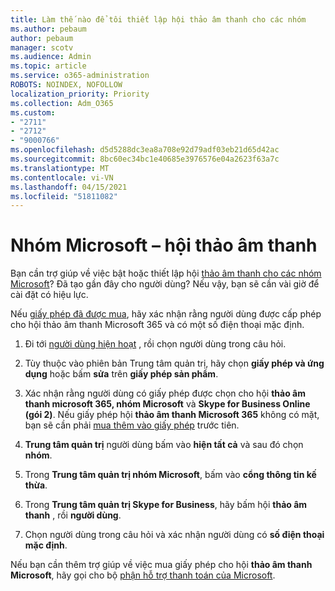 ```yaml
---
title: Làm thế nào để tôi thiết lập hội thảo âm thanh cho các nhóm
ms.author: pebaum
author: pebaum
manager: scotv
ms.audience: Admin
ms.topic: article
ms.service: o365-administration
ROBOTS: NOINDEX, NOFOLLOW
localization_priority: Priority
ms.collection: Adm_O365
ms.custom:
- "2711"
- "2712"
- "9000766"
ms.openlocfilehash: d5d5288dc3ea8a708e92d79adf03eb21d65d42ac
ms.sourcegitcommit: 8bc60ec34bc1e40685e3976576e04a2623f63a7c
ms.translationtype: MT
ms.contentlocale: vi-VN
ms.lasthandoff: 04/15/2021
ms.locfileid: "51811082"
---
```

# <a name="microsoft-teams--audio-conferencing"></a>Nhóm Microsoft – hội thảo âm thanh

Bạn cần trợ giúp về việc bật hoặc thiết lập hội [thảo âm thanh cho các nhóm Microsoft](https://docs.microsoft.com/microsoftteams/set-up-audio-conferencing-in-teams)?  Đã tạo gần đây cho người dùng? Nếu vậy, bạn sẽ cần vài giờ để cài đặt có hiệu lực.

Nếu [giấy phép đã được mua](https://docs.microsoft.com/microsoftteams/set-up-audio-conferencing-in-teams#step-2-get-and-assign-licenses), hãy xác nhận rằng người dùng được cấp phép cho hội thảo âm thanh Microsoft 365 và có một số điện thoại mặc định.

1. Đi tới [người dùng hiện hoạt](https://admin.microsoft.com/Adminportal/Home?source=applauncher#/users) , rồi chọn người dùng trong câu hỏi.

2. Tùy thuộc vào phiên bản Trung tâm quản trị, hãy chọn **giấy phép và ứng dụng** hoặc bấm **sửa** trên **giấy phép sản phẩm**.

3. Xác nhận rằng người dùng có giấy phép được chọn cho hội **thảo âm thanh microsoft 365, nhóm Microsoft** và **Skype for Business Online (gói 2)**. Nếu giấy phép hội **thảo âm thanh Microsoft 365** không có mặt, bạn sẽ cần phải [mua thêm vào giấy phép](https://docs.microsoft.com/microsoftteams/teams-add-on-licensing/microsoft-teams-add-on-licensing?tabs=small-business) trước tiên.

4. **Trung tâm quản trị** người dùng bấm vào **hiện tất cả** và sau đó chọn **nhóm**.

5. Trong **Trung tâm quản trị nhóm Microsoft**, bấm vào **cổng thông tin kế thừa**.

6. Trong **Trung tâm quản trị Skype for Business**, hãy bấm hội **thảo âm thanh** , rồi **người dùng**.

7. Chọn người dùng trong câu hỏi và xác nhận người dùng có **số điện thoại mặc định**.

Nếu bạn cần thêm trợ giúp về việc mua giấy phép cho hội **thảo âm thanh Microsoft**, hãy gọi cho bộ [phận hỗ trợ thanh toán của Microsoft](https://docs.microsoft.com/microsoft-365/admin/contact-support-for-business-products?view=o365-worldwide#phone-support).
